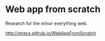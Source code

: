 # Web app from scratch

Research for the minor everything web.

<a target="_blank" href="http://strexx.github.io/WebAppFromScratch">http://strexx.github.io/WebAppFromScratch</a>
